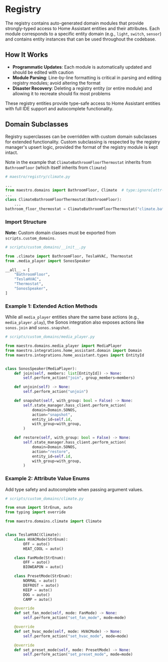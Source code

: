 # Registry

The registry contains auto-generated domain modules that provide strongly-typed access to Home Assistant entities and their attributes. Each module corresponds to a specific entity domain (e.g., `light`, `switch`, `sensor`) and contains entity instances that can be used throughout the codebase.

## How It Works

- **Programmatic Updates**: Each module is automatically updated and should be edited with caution
- **Module Parsing**: Line-by-line formatting is critical in parsing and editing registry modules; avoid altering the format
- **Disaster Recovery**: Deleting a registry entity (or entire module) and allowing it to recreate should fix most problems

These registry entities provide type-safe access to Home Assistant entities with full IDE support and autocomplete functionality.

## Domain Subclasses

Registry superclasses can be overridden with custom domain subclasses for extended functionality. Custom subclassing is respected by the registry manager's upsert logic, provided the format of the registry module is kept intact.

Note in the example that `ClimateBathroomFloorThermostat` inherits from `BathroomFloor` (which itself inherits from `Climate`)

```python
# maestro/registry/climate.py

...
from maestro.domains import BathroomFloor, Climate  # type:ignore[attr-defined, unused-ignore]
...
class ClimateBathroomFloorThermostat(BathroomFloor):
    ...
bathroom_floor_thermostat = ClimateBathroomFloorThermostat("climate.bathroom_floor_thermostat")
```

### Import Structure

**Note:** Custom domain classes must be exported from `scripts.custom_domains`.

```python
# scripts/custom_domains/__init__.py

from .climate import BathroomFloor, TeslaHVAC, Thermostat
from .media_player import SonosSpeaker

__all__ = [
    "BathroomFloor",
    "TeslaHVAC",
    "Thermostat",
    "SonosSpeaker",
]

```

### Example 1: Extended Action Methods

While all `media_player` entities share the same base actions (e.g., `media_player.play`), the Sonos integration also exposes actions like `sonos.join` and `sonos.snapshot`.

```python
# scripts/custom_domains/media_player.py

from maestro.domains.media_player import MediaPlayer
from maestro.integrations.home_assistant.domain import Domain
from maestro.integrations.home_assistant.types import EntityId


class SonosSpeaker(MediaPlayer):
    def join(self, members: list[EntityId]) -> None:
        self.perform_action("join", group_members=members)

    def unjoin(self) -> None:
        self.perform_action("unjoin")

    def snapshot(self, with_group: bool = False) -> None:
        self.state_manager.hass_client.perform_action(
            domain=Domain.SONOS,
            action="snapshot",
            entity_id=self.id,
            with_group=with_group,
        )

    def restore(self, with_group: bool = False) -> None:
        self.state_manager.hass_client.perform_action(
            domain=Domain.SONOS,
            action="restore",
            entity_id=self.id,
            with_group=with_group,
        )
```

### Example 2: Attribute Value Enums

Add type safety and autocomplete when passing argument values.

```python
# scripts/custom_domains/climate.py

from enum import StrEnum, auto
from typing import override

from maestro.domains.climate import Climate


class TeslaHVAC(Climate):
    class HVACMode(StrEnum):
        OFF = auto()
        HEAT_COOL = auto()

    class FanMode(StrEnum):
        OFF = auto()
        BIOWEAPON = auto()

    class PresetMode(StrEnum):
        NORMAL = auto()
        DEFROST = auto()
        KEEP = auto()
        DOG = auto()
        CAMP = auto()

    @override
    def set_fan_mode(self, mode: FanMode) -> None:
        self.perform_action("set_fan_mode", mode=mode)

    @override
    def set_hvac_mode(self, mode: HVACMode) -> None:
        self.perform_action("set_hvac_mode", mode=mode)

    @override
    def set_preset_mode(self, mode: PresetMode) -> None:
        self.perform_action("set_preset_mode", mode=mode)
```
